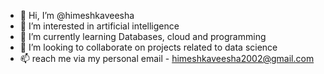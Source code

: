 - 👋 Hi, I’m @himeshkaveesha
- 👀 I’m interested in artificial intelligence
- 🌱 I’m currently learning Databases, cloud and programming
- 💞️ I’m looking to collaborate on projects related to data science
- 📫 reach me via my personal email - himeshkaveesha2002@gmail.com

<!---
himeshkaveesha/himeshkaveesha is a ✨ special ✨ repository because its `README.md` (this file) appears on your GitHub profile.
You can click the Preview link to take a look at your changes.
--->

